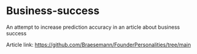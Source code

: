 # Business-success
An attempt to increase prediction accuracy in an article about business success

Article link: https://github.com/Braesemann/FounderPersonalities/tree/main
